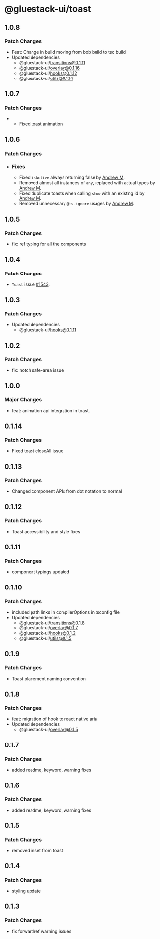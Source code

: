 # @gluestack-ui/toast

## 1.0.8

### Patch Changes

- Feat: Change in build moving from bob build to tsc build
- Updated dependencies
  - @gluestack-ui/transitions@0.1.11
  - @gluestack-ui/overlay@0.1.16
  - @gluestack-ui/hooks@0.1.12
  - @gluestack-ui/utils@0.1.14

## 1.0.7

### Patch Changes

- - Fixed toast animation

## 1.0.6

### Patch Changes

- ### Fixes

  - Fixed `isActive` always returning false by [Andrew M](https://github.com/evelant).
  - Removed almost all instances of `any`, replaced with actual types by [Andrew M](https://github.com/evelant).
  - Fixed duplicate toasts when calling `show` with an existing id by [Andrew M](https://github.com/evelant).
  - Removed unnecessary `@ts-ignore` usages by [Andrew M](https://github.com/evelant).

## 1.0.5

### Patch Changes

- fix: ref typing for all the components

## 1.0.4

### Patch Changes

- `Toast` issue [#1543](https://github.com/gluestack/gluestack-ui/issues/1543).

## 1.0.3

### Patch Changes

- Updated dependencies
  - @gluestack-ui/hooks@0.1.11

## 1.0.2

### Patch Changes

- fix: notch safe-area issue

## 1.0.0

### Major Changes

- feat: animation api integration in toast.

## 0.1.14

### Patch Changes

- Fixed toast closeAll issue

## 0.1.13

### Patch Changes

- Changed component APIs from dot notation to normal

## 0.1.12

### Patch Changes

- Toast accessibility and style fixes

## 0.1.11

### Patch Changes

- component typings updated

## 0.1.10

### Patch Changes

- included path links in compilerOptions in tsconfig file
- Updated dependencies
  - @gluestack-ui/transitions@0.1.8
  - @gluestack-ui/overlay@0.1.7
  - @gluestack-ui/hooks@0.1.2
  - @gluestack-ui/utils@0.1.5

## 0.1.9

### Patch Changes

- Toast placement naming convention

## 0.1.8

### Patch Changes

- feat: migration of hook to react native aria
- Updated dependencies
  - @gluestack-ui/overlay@0.1.5

## 0.1.7

### Patch Changes

- added readme, keyword, warning fixes

## 0.1.6

### Patch Changes

- added readme, keyword, warning fixes

## 0.1.5

### Patch Changes

- removed inset from toast

## 0.1.4

### Patch Changes

- styling update

## 0.1.3

### Patch Changes

- fix forwardref warning issues
